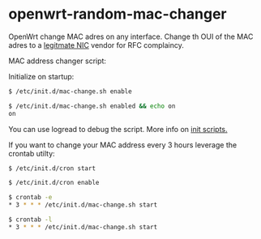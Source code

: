 # openwrt-random-mac-changer
OpenWrt change MAC adres on any interface. Change th OUI of the MAC adres to a [legitmate NIC](https://mac2vendor.com/) vendor for RFC complaincy. 

MAC address changer script:

Initialize on startup:

```bash
$ /etc/init.d/mac-change.sh enable
```

```bash
$ /etc/init.d/mac-change.sh enabled && echo on
on
```

You can use logread to debug the script. More info on [init scripts.](https://openwrt.org/docs/techref/initscripts)

If you want to change your MAC address every 3 hours leverage the crontab utilty:

```bash
$ /etc/init.d/cron start
```

```bash
$ /etc/init.d/cron enable
```

```bash
$ crontab -e
* 3 * * * /etc/init.d/mac-change.sh start
```
```bash
$ crontab -l
* 3 * * * /etc/init.d/mac-change.sh start
```

